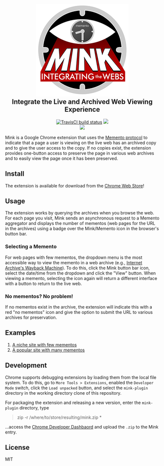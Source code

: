 <h2 align="center">
 <a href="https://github.com/machawk1/mink"><img src="https://github.com/machawk1/Mink/blob/master/meta/mink_marvel_300_noTrans.png" alt="Mink logo" /></a><br />Integrate the Live and Archived Web Viewing Experience</h2>

<p align="center">
  <a href="https://travis-ci.org/machawk1/Mink"><img src="https://travis-ci.org/machawk1/Mink.svg" alt="TravisCI build status" /></a>
  <a href="http://standardjs.com/"><img src="https://img.shields.io/badge/code%20style-standard-brightgreen.svg" /></a>
  <br /><a href="http://matkelly.com/mink"><img src="https://developer.chrome.com/webstore/images/ChromeWebStore_BadgeWBorder_v2_206x58.png"></a>
</p>


Mink is a Google Chrome extension that uses the [Memento protocol](https://tools.ietf.org/html/rfc7089) to indicate that a page a user is viewing on the live web has an archived copy and to give the user access to the copy. If no copies exist, the extension provides one-button access to preserve the page in various web archives and to easily view the page once it has been preserved.

## Install

The extension is available for download from the [Chrome Web Store](https://chrome.google.com/webstore/detail/mink/jemoalkmipibchioofomhkgimhofbbem)!

## Usage

The extension works by querying the archives when you browse the web. For each page you visit, Mink sends an asynchronous request to a Memento aggregator and displays the number of mementos (web pages for the URL in the archives) using a badge over the Mink/Memento icon in the browser's button bar.

### Selecting a Memento

For web pages with few mementos, the dropdown menu is the most accessible way to view the memento in a web archive (e.g., [Internet Archive's Wayback Machine](http://web.archive.org/)). To do this, click the Mink button bar icon, select the date/time from the dropdown and click the "View" button. When viewing a memento, selecting the icon again will return a different interface with a button to return to the live web.

### No mementos? No problem!

If no mementos exist in the archive, the extension will indicate this with a red "no mementos" icon and give the option to submit the URL to various archives for preservation.

## Examples
1. [A niche site with few mementos](https://github.com/machawk1/Mink/wiki/Examples#use-case-1-a-niche-site-with-few-mementos)
1. [A popular site with many mementos](https://github.com/machawk1/Mink/wiki/Examples#use-case-2-a-popular-site-with-many-mementos)

## Development

Chrome supports debugging extensions by loading them from the local file system. To do this, go to `More Tools > Extensions`, enabled the `Developer Mode` switch, click the `Load unpacked` button, and select the `mink-plugin` directory in the working directory clone of this repository.

For packaging the extension and releasing a new version, enter the `mink-plugin` directory, type

<blockquote>zip -r /where/to/store/resulting/mink.zip *</blockquote>

...access the [Chrome Developer Dashbaord](https://chrome.google.com/webstore/developer/dashboard/) and upload the `.zip` to the Mink entry.

## License

MIT
